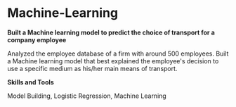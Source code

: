# Machine-Learning
**Built a Machine learning model to predict the choice of transport for a company employee**

Analyzed the employee database of a firm with around 500 employees. Built a Machine learning model that best explained the employee's decision to use a specific medium as his/her main means of transport.

**Skills and Tools**

Model Building, Logistic Regression, Machine Learning
